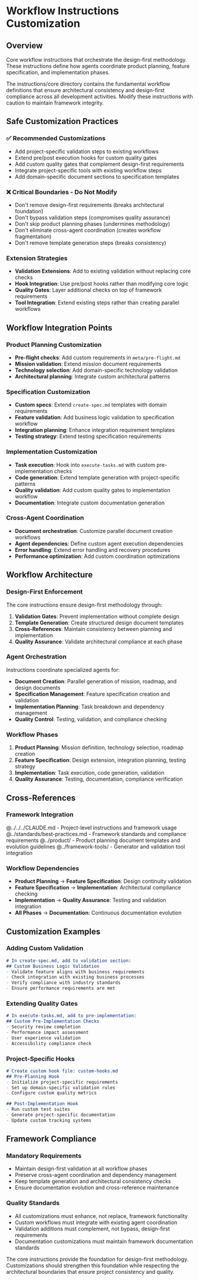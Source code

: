 # Workflow Instructions Customization

## Overview
Core workflow instructions that orchestrate the design-first methodology. These instructions define how agents coordinate product planning, feature specification, and implementation phases.

The instructions/core directory contains the fundamental workflow definitions that ensure architectural consistency and design-first compliance across all development activities. Modify these instructions with caution to maintain framework integrity.

## Safe Customization Practices

### ✅ Recommended Customizations
- Add project-specific validation steps to existing workflows
- Extend pre/post execution hooks for custom quality gates
- Add custom quality gates that complement design-first requirements
- Integrate project-specific tools with existing workflow steps
- Add domain-specific document sections to specification templates

### ❌ Critical Boundaries - Do Not Modify
- Don't remove design-first requirements (breaks architectural foundation)
- Don't bypass validation steps (compromises quality assurance)
- Don't skip product planning phases (undermines methodology)
- Don't eliminate cross-agent coordination (creates workflow fragmentation)
- Don't remove template generation steps (breaks consistency)

### Extension Strategies
- **Validation Extensions**: Add to existing validation without replacing core checks
- **Hook Integration**: Use pre/post hooks rather than modifying core logic
- **Quality Gates**: Layer additional checks on top of framework requirements
- **Tool Integration**: Extend existing steps rather than creating parallel workflows

## Workflow Integration Points

### Product Planning Customization
- **Pre-flight checks**: Add custom requirements in `meta/pre-flight.md`
- **Mission validation**: Extend mission document requirements
- **Technology selection**: Add domain-specific technology validation
- **Architectural planning**: Integrate custom architectural patterns

### Specification Customization
- **Custom specs**: Extend `create-spec.md` templates with domain requirements
- **Feature validation**: Add business logic validation to specification workflow
- **Integration planning**: Enhance integration requirement templates
- **Testing strategy**: Extend testing specification requirements

### Implementation Customization
- **Task execution**: Hook into `execute-tasks.md` with custom pre-implementation checks
- **Code generation**: Extend template generation with project-specific patterns
- **Quality validation**: Add custom quality gates to implementation workflow
- **Documentation**: Integrate custom documentation generation

### Cross-Agent Coordination
- **Document orchestration**: Customize parallel document creation workflows
- **Agent dependencies**: Define custom agent execution dependencies
- **Error handling**: Extend error handling and recovery procedures
- **Performance optimization**: Add custom coordination optimizations

## Workflow Architecture

### Design-First Enforcement
The core instructions ensure design-first methodology through:

1. **Validation Gates**: Prevent implementation without complete design
2. **Template Generation**: Create structured design document templates
3. **Cross-References**: Maintain consistency between planning and implementation
4. **Quality Assurance**: Validate architectural compliance at each phase

### Agent Orchestration
Instructions coordinate specialized agents for:

- **Document Creation**: Parallel generation of mission, roadmap, and design documents
- **Specification Management**: Feature specification creation and validation
- **Implementation Planning**: Task breakdown and dependency management
- **Quality Control**: Testing, validation, and compliance checking

### Workflow Phases
1. **Product Planning**: Mission definition, technology selection, roadmap creation
2. **Feature Specification**: Design extension, integration planning, testing strategy
3. **Implementation**: Task execution, code generation, validation
4. **Quality Assurance**: Testing, documentation, compliance verification

## Cross-References

### Framework Integration
@../../../CLAUDE.md - Project-level instructions and framework usage
@../standards/best-practices.md - Framework standards and compliance requirements
@../product/ - Product planning document templates and evolution guidelines
@../framework-tools/ - Generator and validation tool integration

### Workflow Dependencies
- **Product Planning** → **Feature Specification**: Design continuity validation
- **Feature Specification** → **Implementation**: Architectural compliance checking
- **Implementation** → **Quality Assurance**: Testing and validation integration
- **All Phases** → **Documentation**: Continuous documentation evolution

## Customization Examples

### Adding Custom Validation
```markdown
# In create-spec.md, add to validation section:
## Custom Business Logic Validation
- Validate feature aligns with business requirements
- Check integration with existing business processes
- Verify compliance with industry standards
- Ensure performance requirements are met
```

### Extending Quality Gates
```markdown
# In execute-tasks.md, add to pre-implementation:
## Custom Pre-Implementation Checks
- Security review completion
- Performance impact assessment
- User experience validation
- Accessibility compliance check
```

### Project-Specific Hooks
```markdown
# Create custom hook file: custom-hooks.md
## Pre-Planning Hook
- Initialize project-specific requirements
- Set up domain-specific validation rules
- Configure custom quality metrics

## Post-Implementation Hook
- Run custom test suites
- Generate project-specific documentation
- Update custom tracking systems
```

## Framework Compliance

### Mandatory Requirements
- Maintain design-first validation at all workflow phases
- Preserve cross-agent coordination and dependency management
- Keep template generation and architectural consistency checks
- Ensure documentation evolution and cross-reference maintenance

### Quality Standards
- All customizations must enhance, not replace, framework functionality
- Custom workflows must integrate with existing agent coordination
- Validation additions must complement, not bypass, design-first requirements
- Documentation customizations must maintain framework documentation standards

The core instructions provide the foundation for design-first methodology. Customizations should strengthen this foundation while respecting the architectural boundaries that ensure project consistency and quality.